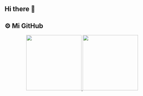 ## Hi there 👋

<!--
**layneker8/layneker8** is a ✨ _special_ ✨ repository because its `README.md` (this file) appears on your GitHub profile.

Here are some ideas to get you started:

- 🔭 I’m currently working on ...
- 🌱 I’m currently learning ...
- 👯 I’m looking to collaborate on ...
- 🤔 I’m looking for help with ...
- 💬 Ask me about ...
- 📫 How to reach me: ...
- 😄 Pronouns: ...
- ⚡ Fun fact: ...
-->

## ⚙️ Mi&nbsp;GitHub

<p align="center">
  <a href="https://github.com/layneker8">
    <img height="180em" src="https://github-readme-stats.vercel.app/api/top-langs/?username=layneker8&locale=es&layout=donut&count_private=true&&show_icons=true&langs_count=8&theme=blue_navy"/>
    <img height="180em" src="https://github-readme-stats.vercel.app/api?username=layneker8&show_icons=true&theme=blue_navy&locale=es"/>
  </a>
</p>
